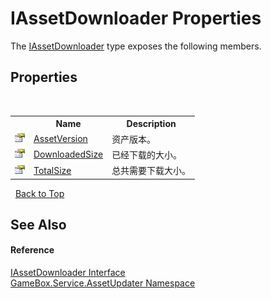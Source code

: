 # IAssetDownloader Properties
 

The <a href="3217c4f5-c44f-34de-f9e1-dc5835ae086a">IAssetDownloader</a> type exposes the following members.


## Properties
&nbsp;<table><tr><th></th><th>Name</th><th>Description</th></tr><tr><td>![Public property](media/pubproperty.gif "Public property")</td><td><a href="41d2939e-9057-ed20-15c8-34bf15099cf1">AssetVersion</a></td><td>
资产版本。</td></tr><tr><td>![Public property](media/pubproperty.gif "Public property")</td><td><a href="23f7960f-84a4-6f75-58a0-7386fc61e6a6">DownloadedSize</a></td><td>
已经下载的大小。</td></tr><tr><td>![Public property](media/pubproperty.gif "Public property")</td><td><a href="7428382a-e0ff-db86-0e61-cb747e498cb9">TotalSize</a></td><td>
总共需要下载大小。</td></tr></table>&nbsp;
<a href="#iassetdownloader-properties">Back to Top</a>

## See Also


#### Reference
<a href="3217c4f5-c44f-34de-f9e1-dc5835ae086a">IAssetDownloader Interface</a><br /><a href="45b2d3e6-eefd-ba09-ac09-d0f384ac18e9">GameBox.Service.AssetUpdater Namespace</a><br />